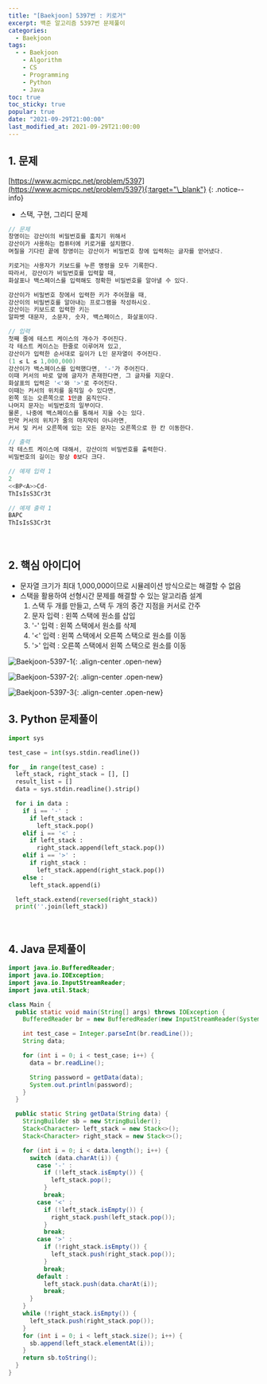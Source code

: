 ```yaml
---
title: "[Baekjoon] 5397번 : 키로거"
excerpt: 백준 알고리즘 5397번 문제풀이
categories:
  - Baekjoon
tags:
  - - Baekjoon
    - Algorithm
    - CS
    - Programming
    - Python
    - Java
toc: true
toc_sticky: true
popular: true
date: "2021-09-29T21:00:00"
last_modified_at: 2021-09-29T21:00:00
---
```


## 1. 문제

[https://www.acmicpc.net/problem/5397](https://www.acmicpc.net/problem/5397){:target="\_blank"}
{: .notice--info}

- 스택, 구현, 그리디 문제

```java
// 문제
창영이는 강산이의 비밀번호를 훔치기 위해서
강산이가 사용하는 컴퓨터에 키로거를 설치했다.
며칠을 기다린 끝에 창영이는 강산이가 비밀번호 창에 입력하는 글자를 얻어냈다.

키로거는 사용자가 키보드를 누른 명령을 모두 기록한다.
따라서, 강산이가 비밀번호를 입력할 때,
화살표나 백스페이스를 입력해도 정확한 비밀번호를 알아낼 수 있다.

강산이가 비밀번호 창에서 입력한 키가 주어졌을 때,
강산이의 비밀번호를 알아내는 프로그램을 작성하시오.
강산이는 키보드로 입력한 키는
알파벳 대문자, 소문자, 숫자, 백스페이스, 화살표이다.

// 입력
첫째 줄에 테스트 케이스의 개수가 주어진다.
각 테스트 케이스는 한줄로 이루어져 있고,
강산이가 입력한 순서대로 길이가 L인 문자열이 주어진다.
(1 ≤ L ≤ 1,000,000)
강산이가 백스페이스를 입력했다면, '-'가 주어진다.
이때 커서의 바로 앞에 글자가 존재한다면, 그 글자를 지운다.
화살표의 입력은 '<'와 '>'로 주어진다.
이때는 커서의 위치를 움직일 수 있다면,
왼쪽 또는 오른쪽으로 1만큼 움직인다.
나머지 문자는 비밀번호의 일부이다.
물론, 나중에 백스페이스를 통해서 지울 수는 있다.
만약 커서의 위치가 줄의 마지막이 아니라면,
커서 및 커서 오른쪽에 있는 모든 문자는 오른쪽으로 한 칸 이동한다.

// 출력
각 테스트 케이스에 대해서, 강산이의 비밀번호를 출력한다.
비밀번호의 길이는 항상 0보다 크다.

// 예제 입력 1
2
<<BP<A>>Cd-
ThIsIsS3Cr3t

// 예제 출력 1
BAPC
ThIsIsS3Cr3t
```

<br>

## 2. 핵심 아이디어

- 문자열 크기가 최대 1,000,000이므로 시뮬레이션 방식으로는 해결할 수 없음
- 스택을 활용하여 선형시간 문제를 해결할 수 있는 알고리즘 설계
  1. 스택 두 개를 만들고, 스택 두 개의 중간 지점을 커서로 간주
  2. 문자 입력 : 왼쪽 스택에 원소를 삽입
  3. '-' 입력 : 왼쪽 스택에서 원소를 삭제
  4. '<' 입력 : 왼쪽 스택에서 오른쪽 스택으로 원소를 이동
  5. '>' 입력 : 오른쪽 스택에서 왼쪽 스택으로 원소를 이동

![Baekjoon-5397-1](https://user-images.githubusercontent.com/62803763/135271385-306bd789-a096-41b6-8379-453fddec9f80.PNG){: .align-center .open-new}

![Baekjoon-5397-2](https://user-images.githubusercontent.com/62803763/135271388-37d08547-6f82-4eed-9867-db566c429680.PNG){: .align-center .open-new}

![Baekjoon-5397-3](https://user-images.githubusercontent.com/62803763/135271391-9610bdb6-336a-4b1a-868d-36f161220636.PNG){: .align-center .open-new}

## 3. Python 문제풀이

```python
import sys

test_case = int(sys.stdin.readline())

for _ in range(test_case) :
  left_stack, right_stack = [], []
  result_list = []
  data = sys.stdin.readline().strip()

  for i in data :
    if i == '-' :
      if left_stack :
        left_stack.pop()
    elif i == '<' :
      if left_stack :
        right_stack.append(left_stack.pop())
    elif i == '>' :
      if right_stack :
        left_stack.append(right_stack.pop())
    else :
      left_stack.append(i)

  left_stack.extend(reversed(right_stack))
  print(''.join(left_stack))
```

<br>

## 4. Java 문제풀이

```java
import java.io.BufferedReader;
import java.io.IOException;
import java.io.InputStreamReader;
import java.util.Stack;

class Main {
  public static void main(String[] args) throws IOException {
    BufferedReader br = new BufferedReader(new InputStreamReader(System.in));

    int test_case = Integer.parseInt(br.readLine());
    String data;

    for (int i = 0; i < test_case; i++) {
      data = br.readLine();

      String password = getData(data);
      System.out.println(password);
    }
  }

  public static String getData(String data) {
    StringBuilder sb = new StringBuilder();
    Stack<Character> left_stack = new Stack<>();
    Stack<Character> right_stack = new Stack<>();

    for (int i = 0; i < data.length(); i++) {
      switch (data.charAt(i)) {
        case '-' :
          if (!left_stack.isEmpty()) {
            left_stack.pop();
          }
          break;
        case '<' :
          if (!left_stack.isEmpty()) {
            right_stack.push(left_stack.pop());
          }
          break;
        case '>' :
          if (!right_stack.isEmpty()) {
            left_stack.push(right_stack.pop());
          }
          break;
        default :
          left_stack.push(data.charAt(i));
          break;
      }
    }
    while (!right_stack.isEmpty()) {
      left_stack.push(right_stack.pop());
    }
    for (int i = 0; i < left_stack.size(); i++) {
      sb.append(left_stack.elementAt(i));
    }
    return sb.toString();
  }
}
```

